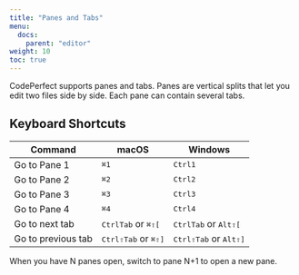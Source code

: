 ```yaml
---
title: "Panes and Tabs"
menu:
  docs:
    parent: "editor"
weight: 10
toc: true
---
```


CodePerfect supports panes and tabs. Panes are vertical splits that let you
edit two files side by side. Each pane can contain several tabs.

## Keyboard Shortcuts

| Command            | macOS                                                                             | Windows                                                                             |
| ------------------ | --------------------------------------------------------------------------------- | ----------------------------------------------------------------------------------- |
| Go to Pane 1       | <kbd>⌘</kbd><kbd>1</kbd>                                                          | <kbd>Ctrl</kbd><kbd>1</kbd>                                                         |
| Go to Pane 2       | <kbd>⌘</kbd><kbd>2</kbd>                                                          | <kbd>Ctrl</kbd><kbd>2</kbd>                                                         |
| Go to Pane 3       | <kbd>⌘</kbd><kbd>3</kbd>                                                          | <kbd>Ctrl</kbd><kbd>3</kbd>                                                         |
| Go to Pane 4       | <kbd>⌘</kbd><kbd>4</kbd>                                                          | <kbd>Ctrl</kbd><kbd>4</kbd>                                                         |
| Go to next tab     | <kbd>Ctrl</kbd><kbd>Tab</kbd> or <kbd>⌘</kbd><kbd>⇧</kbd><kbd>[</kbd>             | <kbd>Ctrl</kbd><kbd>Tab</kbd> or <kbd>Alt</kbd><kbd>⇧</kbd><kbd>[</kbd>             |
| Go to previous tab | <kbd>Ctrl</kbd><kbd>⇧</kbd><kbd>Tab</kbd> or <kbd>⌘</kbd><kbd>⇧</kbd><kbd>]</kbd> | <kbd>Ctrl</kbd><kbd>⇧</kbd><kbd>Tab</kbd> or <kbd>Alt</kbd><kbd>⇧</kbd><kbd>]</kbd> |

When you have N panes open, switch to pane N+1 to open a new pane.
